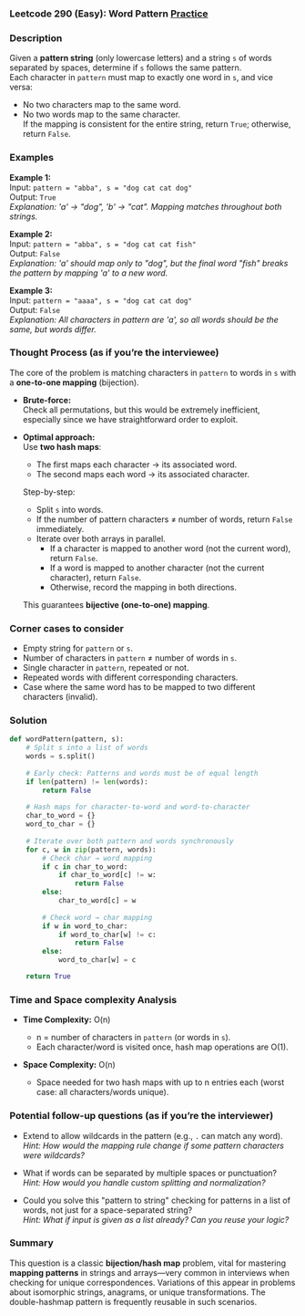 ### Leetcode 290 (Easy): Word Pattern [Practice](https://leetcode.com/problems/word-pattern)

### Description  
Given a **pattern string** (only lowercase letters) and a string `s` of words separated by spaces, determine if `s` follows the same pattern.  
Each character in `pattern` must map to exactly one word in `s`, and vice versa:  
- No two characters map to the same word.  
- No two words map to the same character.  
If the mapping is consistent for the entire string, return `True`; otherwise, return `False`.

### Examples  

**Example 1:**  
Input: `pattern = "abba", s = "dog cat cat dog"`  
Output: `True`  
*Explanation: 'a' → "dog", 'b' → "cat". Mapping matches throughout both strings.*

**Example 2:**  
Input: `pattern = "abba", s = "dog cat cat fish"`  
Output: `False`  
*Explanation: 'a' should map only to "dog", but the final word "fish" breaks the pattern by mapping 'a' to a new word.*

**Example 3:**  
Input: `pattern = "aaaa", s = "dog cat cat dog"`  
Output: `False`  
*Explanation: All characters in pattern are 'a', so all words should be the same, but words differ.*

### Thought Process (as if you’re the interviewee)  

The core of the problem is matching characters in `pattern` to words in `s` with a **one-to-one mapping** (bijection).

- **Brute-force:**  
  Check all permutations, but this would be extremely inefficient, especially since we have straightforward order to exploit.

- **Optimal approach:**  
  Use **two hash maps**:
  - The first maps each character → its associated word.
  - The second maps each word → its associated character.

  Step-by-step:
  - Split `s` into words.
  - If the number of pattern characters ≠ number of words, return `False` immediately.
  - Iterate over both arrays in parallel.  
    - If a character is mapped to another word (not the current word), return `False`.
    - If a word is mapped to another character (not the current character), return `False`.
    - Otherwise, record the mapping in both directions.

  This guarantees **bijective (one-to-one) mapping**.

### Corner cases to consider  
- Empty string for `pattern` or `s`.
- Number of characters in `pattern` ≠ number of words in `s`.
- Single character in `pattern`, repeated or not.
- Repeated words with different corresponding characters.
- Case where the same word has to be mapped to two different characters (invalid).

### Solution

```python
def wordPattern(pattern, s):
    # Split s into a list of words
    words = s.split()
    
    # Early check: Patterns and words must be of equal length
    if len(pattern) != len(words):
        return False
    
    # Hash maps for character-to-word and word-to-character
    char_to_word = {}
    word_to_char = {}
    
    # Iterate over both pattern and words synchronously
    for c, w in zip(pattern, words):
        # Check char → word mapping
        if c in char_to_word:
            if char_to_word[c] != w:
                return False
        else:
            char_to_word[c] = w
        
        # Check word → char mapping
        if w in word_to_char:
            if word_to_char[w] != c:
                return False
        else:
            word_to_char[w] = c

    return True
```

### Time and Space complexity Analysis  

- **Time Complexity:** O(n)  
  - n = number of characters in `pattern` (or words in `s`).  
  - Each character/word is visited once, hash map operations are O(1).

- **Space Complexity:** O(n)  
  - Space needed for two hash maps with up to n entries each (worst case: all characters/words unique).

### Potential follow-up questions (as if you’re the interviewer)  

- Extend to allow wildcards in the pattern (e.g., `.` can match any word).  
  *Hint: How would the mapping rule change if some pattern characters were wildcards?*

- What if words can be separated by multiple spaces or punctuation?  
  *Hint: How would you handle custom splitting and normalization?*

- Could you solve this "pattern to string" checking for patterns in a list of words, not just for a space-separated string?  
  *Hint: What if input is given as a list already? Can you reuse your logic?*

### Summary
This question is a classic **bijection/hash map** problem, vital for mastering **mapping patterns** in strings and arrays—very common in interviews when checking for unique correspondences. Variations of this appear in problems about isomorphic strings, anagrams, or unique transformations. The double-hashmap pattern is frequently reusable in such scenarios.